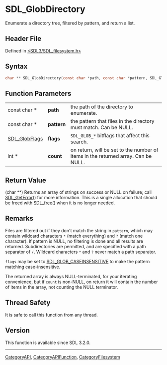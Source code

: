 # SDL_GlobDirectory

Enumerate a directory tree, filtered by pattern, and return a list.

## Header File

Defined in [<SDL3/SDL_filesystem.h>](https://github.com/libsdl-org/SDL/blob/main/include/SDL3/SDL_filesystem.h)

## Syntax

```c
char ** SDL_GlobDirectory(const char *path, const char *pattern, SDL_GlobFlags flags, int *count);
```

## Function Parameters

|                                |             |                                                                                   |
| ------------------------------ | ----------- | --------------------------------------------------------------------------------- |
| const char *                   | **path**    | the path of the directory to enumerate.                                           |
| const char *                   | **pattern** | the pattern that files in the directory must match. Can be NULL.                  |
| [SDL_GlobFlags](SDL_GlobFlags) | **flags**   | `SDL_GLOB_*` bitflags that affect this search.                                    |
| int *                          | **count**   | on return, will be set to the number of items in the returned array. Can be NULL. |

## Return Value

(char **) Returns an array of strings on success or NULL on failure; call
[SDL_GetError](SDL_GetError)() for more information. This is a single
allocation that should be freed with [SDL_free](SDL_free)() when it is no
longer needed.

## Remarks

Files are filtered out if they don't match the string in `pattern`, which
may contain wildcard characters `*` (match everything) and `?` (match one
character). If pattern is NULL, no filtering is done and all results are
returned. Subdirectories are permitted, and are specified with a path
separator of `/`. Wildcard characters `*` and `?` never match a path
separator.

`flags` may be set to [SDL_GLOB_CASEINSENSITIVE](SDL_GLOB_CASEINSENSITIVE)
to make the pattern matching case-insensitive.

The returned array is always NULL-terminated, for your iterating
convenience, but if `count` is non-NULL, on return it will contain the
number of items in the array, not counting the NULL terminator.

## Thread Safety

It is safe to call this function from any thread.

## Version

This function is available since SDL 3.2.0.

----
[CategoryAPI](CategoryAPI), [CategoryAPIFunction](CategoryAPIFunction), [CategoryFilesystem](CategoryFilesystem)

